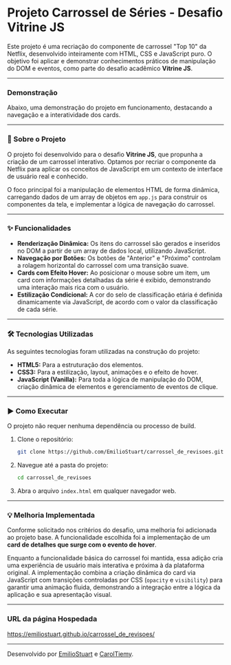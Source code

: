 # Projeto Carrossel de Séries - Desafio Vitrine JS

Este projeto é uma recriação do componente de carrossel "Top 10" da Netflix, desenvolvido inteiramente com HTML, CSS e JavaScript puro. O objetivo foi aplicar e demonstrar conhecimentos práticos de manipulação do DOM e eventos, como parte do desafio acadêmico **Vitrine JS**.

---

### Demonstração

Abaixo, uma demonstração do projeto em funcionamento, destacando a navegação e a interatividade dos cards.

---

### 📖 Sobre o Projeto

O projeto foi desenvolvido para o desafio **Vitrine JS**, que propunha a criação de um carrossel interativo. Optamos por recriar o componente da Netflix para aplicar os conceitos de JavaScript em um contexto de interface de usuário real e conhecido.

O foco principal foi a manipulação de elementos HTML de forma dinâmica, carregando dados de um array de objetos em `app.js` para construir os componentes da tela, e implementar a lógica de navegação do carrossel.

---

### ✨ Funcionalidades

* **Renderização Dinâmica:** Os itens do carrossel são gerados e inseridos no DOM a partir de um array de dados local, utilizando JavaScript.
* **Navegação por Botões:** Os botões de "Anterior" e "Próximo" controlam a rolagem horizontal do carrossel com uma transição suave.
* **Cards com Efeito Hover:** Ao posicionar o mouse sobre um item, um card com informações detalhadas da série é exibido, demonstrando uma interação mais rica com o usuário.
* **Estilização Condicional:** A cor do selo de classificação etária é definida dinamicamente via JavaScript, de acordo com o valor da classificação de cada série.

---

### 🛠️ Tecnologias Utilizadas

As seguintes tecnologias foram utilizadas na construção do projeto:

* **HTML5:** Para a estruturação dos elementos.
* **CSS3:** Para a estilização, layout, animações e o efeito de hover.
* **JavaScript (Vanilla):** Para toda a lógica de manipulação do DOM, criação dinâmica de elementos e gerenciamento de eventos de clique.

---

### ▶️ Como Executar

O projeto não requer nenhuma dependência ou processo de build.

1.  Clone o repositório:
    ```bash
    git clone https://github.com/EmilioStuart/carrossel_de_revisoes.git
    ```
2.  Navegue até a pasta do projeto:
    ```bash
    cd carrossel_de_revisoes
    ```
3.  Abra o arquivo `index.html` em qualquer navegador web.

---

### 💡 Melhoria Implementada

Conforme solicitado nos critérios do desafio, uma melhoria foi adicionada ao projeto base. A funcionalidade escolhida foi a implementação de um **card de detalhes que surge com o evento de hover**.

Enquanto a funcionalidade básica do carrossel foi mantida, essa adição cria uma experiência de usuário mais interativa e próxima à da plataforma original. A implementação combina a criação dinâmica do card via JavaScript com transições controladas por CSS (`opacity` e `visibility`) para garantir uma animação fluida, demonstrando a integração entre a lógica da aplicação e sua apresentação visual.

---

### URL da página Hospedada

https://emiliostuart.github.io/carrossel_de_revisoes/

---

Desenvolvido por [EmilioStuart](https://github.com/EmilioStuart) e [CarolTiemy](https://github.com/CarolTiemy).
